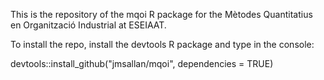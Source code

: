This is the repository of the mqoi R package for the Mètodes Quantitatius en Organització Industrial at ESEIAAT.

To install the repo, install the devtools R package and type in the console:

devtools::install_github("jmsallan/mqoi", dependencies = TRUE)
